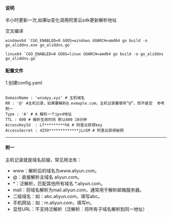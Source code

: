 #### 说明
半小时更新一次,如果ip变化调用阿里云sdk更新解析地址

交叉编译

    windows64 `CGO_ENABLED=0 GOOS=windows GOARCH=amd64 go build -o go_aliddns.exe go_aliddns.go`

    linux64 `CGO_ENABLED=0 GOOS=linux GOARCH=amd64 go build -o go_aliddns go_aliddns.go`


#### 配置文件
1.创建config.yaml

```

DomainName : 'wssmyy.xyz' # 主机域名
RR : '@' #主机记录，如果要解析@.exmaple.com，主机记录要填写”@”，而不是空  参考附一
Type : 'A' # A 解析一个ipv4地址
TTL : 600 # 解析生效时间 默认600 10分钟
AccessKeyId  : LT*********h6 # 阿里云获得key
AccessSecret : 4Z59*************jLnSM # 阿里云获得秘钥

```

---
#### 附一
主机记录就是域名前缀，常见用法有：
 - www：解析后的域名为www.aliyun.com。
 - @：直接解析主域名 aliyun.com。
 - *：泛解析，匹配其他所有域名 *.aliyun.com。
 - mail：将域名解析为mail.aliyun.com，通常用于解析邮箱服务器。
 - 二级域名：如：abc.aliyun.com，填写abc。
 - 手机网站：如：m.aliyun.com，填写m。
 - 显性URL：不支持泛解析（泛解析：将所有子域名解析到同一地址）
